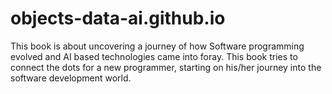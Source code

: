 # objects-data-ai.github.io
This book is about uncovering a journey of how Software programming evolved and AI based technologies came into foray. This book tries to connect the dots for a new programmer, starting on his/her journey into the software development world.

